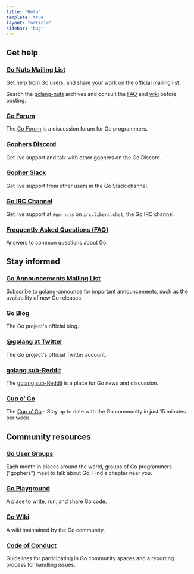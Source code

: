 ```yaml
---
title: "Help"
template: true
layout: "article"
sidebar: "bug"
---
```


<div id="manual-nav"></div>

<section id="help" class="BigCard">
<h2>Get help</h2>
<h3 id="mailinglist"><a href="https://groups.google.com/group/golang-nuts" aria-describedby="help-description">Go Nuts Mailing List</a></h3>
<p>
Get help from Go users, and share your work on the official mailing list.
</p>
<p>
Search the <a href="https://groups.google.com/group/golang-nuts" aria-describedby="help-description">golang-nuts</a>
archives and consult the <a href="/doc/go_faq.html">FAQ</a> and
<a href="/wiki">wiki</a> before posting.
</p>

<h3 id="forum"><a href="https://forum.golangbridge.org/" aria-describedby="help-description">Go Forum</a></h3>
<p>
The <a href="https://forum.golangbridge.org/" aria-describedby="help-description">Go Forum</a> is a discussion
forum for Go programmers.
</p>

<h3 id="discord"><a href="https://discord.gg/golang" aria-describedby="help-description">Gophers Discord</a></h3>
<p>
Get live support and talk with other gophers on the Go Discord.
</p>

<h3 id="slack"><a href="https://blog.gopheracademy.com/gophers-slack-community/" aria-describedby="help-description">Gopher Slack</a></h3>
<p>Get live support from other users in the Go Slack channel.</p>

<h3 id="irc"><a href="ircs:irc.libera.chat/go-nuts" aria-describedby="help-description">Go IRC Channel</a></h3>
<p>Get live support at <code>#go-nuts</code> on <code>irc.libera.chat</code>,
the Go IRC channel.</p>

<h3 id="faq"><a href="/doc/faq" aria-describedby="help-description">Frequently Asked Questions (FAQ)</a></h3>
<p>Answers to common questions about Go.</p>
</section>

<section id="inform" class="BigCard">
<h2>Stay informed</h2>

<h3 id="announce"><a href="https://groups.google.com/group/golang-announce" aria-describedby="help-description">Go Announcements Mailing List</a></h3>
<p>
Subscribe to
<a href="https://groups.google.com/group/golang-announce" aria-describedby="help-description">golang-announce</a>
for important announcements, such as the availability of new Go releases.
</p>

<h3 id="blog"><a href="/blog/" aria-describedby="help-description">Go Blog</a></h3>
<p>The Go project's official blog.</p>

<h3 id="twitter"><a href="https://twitter.com/golang" aria-describedby="help-description">@golang at Twitter</a></h3>
<p>The Go project's official Twitter account.</p>

<h3 id="reddit"><a href="https://reddit.com/r/golang" aria-describedby="help-description">golang sub-Reddit</a></h3>
<p>
The <a href="https://reddit.com/r/golang" aria-describedby="help-description">golang sub-Reddit</a> is a place
for Go news and discussion.
</p>

<h3 id="cupogo"><a href="https://cupogo.dev/" aria-describedby="help-description">Cup o’ Go</a></h3>
<p>
The <a href="https://cupogo.dev/" aria-describedby="help-description">Cup o’ Go</a> - Stay up to date with the Go community in just 15 minutes per week.
</p>
</section>


<section id="community" class="BigCard">
<h2>Community resources</h2>

<h3 id="go_user_groups"><a href="/wiki/GoUserGroups" aria-describedby="help-description">Go User Groups</a></h3>
<p>
Each month in places around the world, groups of Go programmers ("gophers")
meet to talk about Go. Find a chapter near you.
</p>

<h3 id="playground"><a href="/play" aria-describedby="help-description">Go Playground</a></h3>
<p>A place to write, run, and share Go code.</p>

<h3 id="wiki"><a href="/wiki" aria-describedby="help-description">Go Wiki</a></h3>
<p>A wiki maintained by the Go community.</p>

<h3 id="conduct"><a href="/conduct" aria-describedby="help-description">Code of Conduct</a></h3>
<p>
Guidelines for participating in Go community spaces
and a reporting process for handling issues.
</p>
</section>

<div class="screen-reader-only" id="help-description" hidden>
          Opens in new window.
</div>
